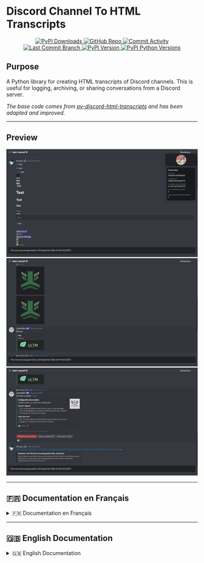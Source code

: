 # Discord Channel To HTML Transcripts

<div align="center">
    <p>
        <a href="https://pypi.org/project/DiscordTranscript/">
            <img src="https://img.shields.io/pypi/dm/DiscordTranscript" alt="PyPI Downloads">
        </a>
        <a href="https://github.com/Xougui/DiscordTranscript/">
            <img src="https://img.shields.io/badge/GitHub-DiscordTranscript-green.svg?logo=github" alt="GitHub Repo">
        </a>
        <a href="https://github.com/Xougui/DiscordTranscript/">
            <img src="https://img.shields.io/github/commit-activity/t/Xougui/DiscordTranscript?logo=github" alt="Commit Activity">
        </a>
        <a href="https://github.com/Xougui/DiscordTranscript/">
            <img src="https://img.shields.io/github/last-commit/Xougui/DiscordTranscript/main?logo=github" alt="Last Commit Branch">
        </a>
        <a href="https://pypi.org/project/DiscordTranscript/">
            <img src="https://img.shields.io/pypi/v/DiscordTranscript.svg?logo=pypi&logoColor=ffffff" alt="PyPI Version">
        </a>
        <a href="https://pypi.org/search/?q=&o=&c=Programming+Language+%3A%3A+Python+%3A%3A+3.6&c=Programming+Language+%3A%3A+Python+%3A%3A+3.7&c=Programming+Language+%3A%3A+Python+%3A%3A+3.8&c=Programming+Language+%3A%3A+Python+%3A%3A+3.9&c=Programming+Language+%3A%3A+Python+%3A%3A+3.10&c=Programming+Language+%3A%3A+Python+%3A%3A+3.11&c=Programming+Language+%3A%3A+Python+%3A%3A+3.12&c=Programming+Language+%3A%3A+Python+%3A%3A+3.13">
            <img src="https://img.shields.io/pypi/pyversions/DiscordTranscript.svg?logo=python&logoColor=ffffff" alt="PyPI Python Versions">
        </a>
    </p>
</div>

## Purpose

A Python library for creating HTML transcripts of Discord channels. This is useful for logging, archiving, or sharing conversations from a Discord server.

*The base code comes from [py-discord-html-transcripts](https://github.com/FroostySnoowman/py-discord-html-transcripts) and has been adapted and improved.*

---

## Preview

![Preview 1](https://github.com/Xougui/DiscordTranscript/blob/main/screenshots/1.png?raw=true)
![Preview 2](https://github.com/Xougui/DiscordTranscript/blob/main/screenshots/2.png?raw=true)
![Preview 3](https://github.com/Xougui/DiscordTranscript/blob/main/screenshots/3.png?raw=true)

---

## 🇫🇷 Documentation en Français


<details>
<summary>🇫🇷 Documentation en Français</summary>

## Table des matières

- [Prérequis](#prérequis)
- [Installation](#installation)
- [Utilisation](#utilisation)
- [Exemples](#exemples)
- [Paramètres](#paramètres)
- [Contribuer](#contribuer)
- [Licence](#licence)

---

## <a id="prérequis"></a>Prérequis

-   Python 3.6 ou plus récent
-   `discord.py` v2.4.0 ou plus récent (ou un fork compatible comme `nextcord` ou `disnake`)

---

## <a id="installation"></a>Installation

Pour installer la librairie, exécutez la commande suivante :

```sh
pip install DiscordTranscript
```

**NOTE :** Cette librairie est une extension pour `discord.py` et ne fonctionne pas de manière autonome. Vous devez avoir un bot `discord.py` fonctionnel pour l'utiliser.

---

## <a id="utilisation"></a>Utilisation

Il existe trois méthodes principales pour exporter une conversation : `quick_export`, `export`, et `raw_export`.

-   `quick_export`: La manière la plus simple d'utiliser la librairie. Elle récupère l'historique du salon, génère la transcription, puis la publie directement dans le même salon.
-   `export`: La méthode la plus flexible. Elle permet de personnaliser la transcription avec plusieurs options.
-   `raw_export`: Permet de créer une transcription à partir d'une liste de messages que vous fournissez.

---

## <a id="exemples"></a>Exemples

### Utilisation de base

<details>
<summary>Exemple</summary>

```python
import discord
import DiscordTranscript
from discord.ext import commands

intents = discord.Intents.default()
intents.members = True
intents.message_content = True

bot = commands.Bot(command_prefix="!", intents=intents)

@bot.command()
async def save(ctx: commands.Context):
    await DiscordTranscript.quick_export(ctx.channel, bot=bot)

bot.run("VOTRE_TOKEN")
```
</details>

### Utilisation personnalisable

<details>
<summary>Exemple</summary>

```python
import io
import discord
import DiscordTranscript
from discord.ext import commands

# ... (initialisation du bot)

@bot.command()
async def save_custom(ctx: commands.Context):
    transcript = await DiscordTranscript.export(
        ctx.channel,
        limit=100,
        tz_info="Europe/Paris",
        military_time=True,
        bot=bot,
    )

    if transcript is None:
        return

    transcript_file = discord.File(
        io.BytesIO(transcript.encode()),
        filename=f"transcript-{ctx.channel.name}.html",
    )

    await ctx.send(file=transcript_file)
```
</details>

### Utilisation brute (raw)

<details>
<summary>Exemple</summary>

```python
import io
import discord
import DiscordTranscript
from discord.ext import commands

# ... (initialisation du bot)

@bot.command()
async def save_purged(ctx: commands.Context):
    deleted_messages = await ctx.channel.purge(limit=50)

    transcript = await DiscordTranscript.raw_export(
        ctx.channel,
        messages=deleted_messages,
        bot=bot,
    )

    if transcript is None:
        return

    transcript_file = discord.File(
        io.BytesIO(transcript.encode()),
        filename=f"purged-transcript-{ctx.channel.name}.html",
    )

    await ctx.send("Voici la transcription des messages supprimés :", file=transcript_file)
```
</details>

### Sauvegarder les pièces jointes localement

<details>
<summary>Exemple</summary>

```python
import io
import os
import discord
import DiscordTranscript
from DiscordTranscript.construct.attachment_handler import AttachmentToLocalFileHostHandler
from discord.ext import commands

# ... (initialisation du bot)

@bot.command()
async def save_local_attachments(ctx: commands.Context):
    if not os.path.exists(f"attachments/{ctx.channel.id}"):
        os.makedirs(f"attachments/{ctx.channel.id}")

    transcript = await DiscordTranscript.export(
        ctx.channel,
        attachment_handler=AttachmentToLocalFileHostHandler(
            path=f"attachments/{ctx.channel.id}"
        ),
        bot=bot,
    )

    if transcript is None:
        return

    transcript_file = discord.File(
        io.BytesIO(transcript.encode()),
        filename=f"transcript-{ctx.channel.name}.html",
    )

    await ctx.send(file=transcript_file)
```
</details>

---
## <a id="paramètres"></a>Paramètres

Voici une liste des paramètres que vous pouvez utiliser dans les fonctions `export()` et `raw_export()` pour personnaliser vos transcriptions.

| Paramètre | Type | Description | Défaut |
| --- | --- | --- | --- |
| `limit` | `int` | Le nombre maximum de messages à récupérer. | `None` (illimité) |
| `before` | `datetime.datetime` | Récupère les messages avant cette date. | `None` |
| `after` | `datetime.datetime` | Récupère les messages après cette date. | `None` |
| `tz_info` | `str` | Le fuseau horaire à utiliser pour les horodatages. Doit être un nom de la base de données TZ (ex: "Europe/Paris"). | `"UTC"` |
| `military_time` | `bool` | Si `True`, utilise le format 24h. Si `False`, utilise le format 12h (AM/PM). | `True` |
| `fancy_times` | `bool` | Si `True`, utilise des horodatages relatifs (ex: "Aujourd'hui à..."). Si `False`, affiche la date complète. | `True` |
| `bot` | `discord.Client` | L'instance de votre bot. Nécessaire pour résoudre les informations des utilisateurs qui ont quitté le serveur. | `None` |
| `attachment_handler` | `AttachmentHandler` | Un gestionnaire pour contrôler la façon dont les pièces jointes sont sauvegardées. Voir l'exemple [Sauvegarder les pièces jointes localement](#sauvegarder-les-pièces-jointes-localement). | `None` (les liens des pièces jointes pointent vers le CDN de Discord) |

---

## <a id="contribuer"></a>Contribuer

Les contributions sont les bienvenues ! Veuillez ouvrir une issue ou soumettre une pull request sur le [dépôt GitHub](https://github.com/Xougui/DiscordTranscript).

## <a id="licence"></a>Licence

Ce projet est sous licence MIT. Voir le fichier [LICENSE](LICENSE) pour plus de détails.

</details>

---

## 🇬🇧 English Documentation


<details>
<summary>🇬🇧 English Documentation</summary>

## Table of Contents

- [Prerequisites](#prerequisites-en)
- [Installation](#installation-en)
- [Usage](#usage-en)
- [Examples](#examples-en)
- [Parameters](#parameters-en)
- [Contributing](#contributing-en)
- [License](#license-en)

---

## <a id="prerequisites-en"></a>Prerequisites

-   Python 3.6 or newer
-   `discord.py` v2.4.0 or newer (or a compatible fork like `nextcord` or `disnake`)

---

## <a id="installation-en"></a>Installation

To install the library, run the following command:

```sh
pip install DiscordTranscript
```

**NOTE:** This library is an extension for `discord.py` and does not work standalone. You must have a functional `discord.py` bot to use it.

---

## <a id="usage-en"></a>Usage

There are three main methods for exporting a conversation: `quick_export`, `export`, and `raw_export`.

-   `quick_export`: The simplest way to use the library. It retrieves the channel's history, generates the transcript, and then publishes it directly in the same channel.
-   `export`: The most flexible method. It allows you to customize the transcript with several options.
-   `raw_export`: Allows you to create a transcript from a list of messages you provide.

---

## <a id="examples-en"></a>Examples

### Basic Usage

<details>
<summary>Example</summary>

```python
import discord
import DiscordTranscript
from discord.ext import commands

intents = discord.Intents.default()
intents.members = True
intents.message_content = True

bot = commands.Bot(command_prefix="!", intents=intents)

@bot.command()
async def save(ctx: commands.Context):
    await DiscordTranscript.quick_export(ctx.channel, bot=bot)

bot.run("YOUR_TOKEN")
```
</details>

### Customizable Usage

<details>
<summary>Example</summary>

```python
import io
import discord
import DiscordTranscript
from discord.ext import commands

# ... (bot initialization)

@bot.command()
async def save_custom(ctx: commands.Context):
    transcript = await DiscordTranscript.export(
        ctx.channel,
        limit=100,
        tz_info="America/New_York",
        military_time=True,
        bot=bot,
    )

    if transcript is None:
        return

    transcript_file = discord.File(
        io.BytesIO(transcript.encode()),
        filename=f"transcript-{ctx.channel.name}.html",
    )

    await ctx.send(file=transcript_file)
```
</details>

### Raw Usage

<details>
<summary>Example</summary>

```python
import io
import discord
import DiscordTranscript
from discord.ext import commands

# ... (bot initialization)

@bot.command()
async def save_purged(ctx: commands.Context):
    deleted_messages = await ctx.channel.purge(limit=50)

    transcript = await DiscordTranscript.raw_export(
        ctx.channel,
        messages=deleted_messages,
        bot=bot,
    )

    if transcript is None:
        return

    transcript_file = discord.File(
        io.BytesIO(transcript.encode()),
        filename=f"purged-transcript-{ctx.channel.name}.html",
    )

    await ctx.send("Here is the transcript of the deleted messages:", file=transcript_file)
```
</details>

### Saving Attachments Locally

<details>
<summary>Example</summary>

```python
import io
import os
import discord
import DiscordTranscript
from DiscordTranscript.construct.attachment_handler import AttachmentToLocalFileHostHandler
from discord.ext import commands

# ... (bot initialization)

@bot.command()
async def save_local_attachments(ctx: commands.Context):
    if not os.path.exists(f"attachments/{ctx.channel.id}"):
        os.makedirs(f"attachments/{ctx.channel.id}")

    transcript = await DiscordTranscript.export(
        ctx.channel,
        attachment_handler=AttachmentToLocalFileHostHandler(
            path=f"attachments/{ctx.channel.id}"
        ),
        bot=bot,
    )

    if transcript is None:
        return

    transcript_file = discord.File(
        io.BytesIO(transcript.encode()),
        filename=f"transcript-{ctx.channel.name}.html",
    )

    await ctx.send(file=transcript_file)
```
</details>

---

## <a id="parameters-en"></a>Parameters

Here is a list of parameters you can use in the `export()` and `raw_export()` functions to customize your transcripts.

| Parameter | Type | Description | Default |
| --- | --- | --- | --- |
| `limit` | `int` | The maximum number of messages to retrieve. | `None` (unlimited) |
| `before` | `datetime.datetime` | Retrieves messages before this date. | `None` |
| `after` | `datetime.datetime` | Retrieves messages after this date. | `None` |
| `tz_info` | `str` | The timezone to use for timestamps. Must be a TZ database name (e.g., "America/New_York"). | `"UTC"` |
| `military_time` | `bool` | If `True`, uses 24h format. If `False`, uses 12h format (AM/PM). | `True` |
| `fancy_times` | `bool` | If `True`, uses relative timestamps (e.g., "Today at..."). If `False`, displays the full date. | `True` |
| `bot` | `discord.Client` | Your bot's instance. Necessary to resolve user information for members who have left the server. | `None` |
| `attachment_handler`| `AttachmentHandler` | A handler to control how attachments are saved. See the [Saving Attachments Locally](#saving-attachments-locally-en) example. | `None` (attachment links point to Discord's CDN) |

---

## <a id="contributing-en"></a>Contributing

Contributions are welcome! Please open an issue or submit a pull request on the [GitHub repository](https://github.com/Xougui/DiscordTranscript).

## <a id="license-en"></a>License

This project is licensed under the MIT License. See the [LICENSE](LICENSE) file for details.

</details>
